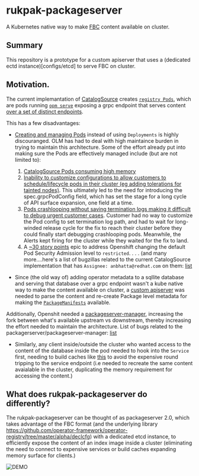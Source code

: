 # rukpak-packageserver

A Kubernetes native way to make [FBC](https://olm.operatorframework.io/docs/reference/file-based-catalogs/#docs) content available on cluster.


## Summary

This repository is a prototype for a custom apiserver that uses a (dedicated ectd instance)[configs/etcd] to serve FBC on cluster. 


## Motivation. 

The current implemantation of [CatalogSource](https://github.com/operator-framework/api/blob/master/pkg/operators/v1alpha1/catalogsource_types.go) creates [`registry Pods`](https://github.com/operator-framework/operator-lifecycle-manager/blob/master/pkg/controller/operators/catalog/operator.go#L704-L769), which are pods running [`opm serve`](https://github.com/operator-framework/operator-registry/blob/master/cmd/opm/serve/serve.go) exposing a grpc endpoint that serves content [over a set of distinct endpoints](https://github.com/operator-framework/operator-registry#using-the-catalog-locally).

This has a few disadvantages:

* [Creating and managing Pods](https://github.com/operator-framework/operator-lifecycle-manager/blob/caab6c52ec532dc82c7178eebb0377bd80d1e82a/pkg/controller/registry/reconciler/grpc.go#L125) instead of using `Deployments` is highly discouranged. OLM has had to deal with high maintaince burden in trying to maintain this architecture. Some of the effort already put into making sure the Pods are effectively managed include (but are not limited to): 
  1) [CatalogSource Pods consuming high memory](https://bugzilla.redhat.com/show_bug.cgi?id=2015814)
  2) [Inability to customize configurations to allow customers to schedule/lifecycle pods in their cluster (eg adding tolerations for tainted nodes)](https://bugzilla.redhat.com/show_bug.cgi?id=1927478). This ultimately led to the need for introducing the spec.grpcPodConfig field, which has set the stage for a long cycle of API surface expansion, one field at a time. 
  3) [Pods crashlooping without saving termination logs making it difficult to debug urgent customer cases](https://bugzilla.redhat.com/show_bug.cgi?id=1952238). Customer had no way to customize the Pod config to set termination log path, and had to wait for long-winded release cycle for the fix to reach their cluster before they could finally start debugging crashlooping pods. Meanwhile, the Alerts kept firing for the cluster while they waited for the fix to land. 
  4) A [~30 story points](https://issues.redhat.com/browse/OLM-2600) epic to address Openshift changing the default Pod Security Admission level to `restricted`. 
  . 
  .
  . 
  (and many more....here's a list of bugzillas related to the current CatalogSource implementation that has `Assignee: anbhatta@redhat.com` on them: [list](https://bugzilla.redhat.com/buglist.cgi?bug_status=__closed__&columnlist=product%2Ccomponent%2Cassigned_to%2Cbug_status%2Cresolution%2Cshort_desc%2Cdelta_ts%2Cbug_severity%2Cpriority&component=OLM&email1=anbhatta%40redhat.com&emailassigned_to1=1&emaillongdesc1=1&emailtype1=substring&list_id=12960194&order=bug_status%2C%20priority%2C%20assigned_to%2C%20bug_id%2C%20&product=OpenShift%20Container%20Platform&query_format=advanced&rh_sub_components=OLM&rh_sub_components=OperatorHub&short_desc=catalog%20source%20operatorhub&short_desc_type=anywordssubstr])

 * Since (the old way of) adding operator metadata to a sqllite database and serving that database over a grpc endpoint wasn't a kube native way to make the content available on cluster, a [custom apiserver](https://github.com/operator-framework/operator-lifecycle-manager/tree/master/pkg/package-server) was needed to parse the content and re-create Package level metadata for making the [`PackageManifests`](https://github.com/operator-framework/operator-lifecycle-manager/blob/master/pkg/package-server/apis/operators/packagemanifest.go) available.

Additionally, Openshit needed a [packageserver-manager](https://github.com/openshift/operator-framework-olm/tree/master/pkg/package-server-manager), increasing the fork between what's available upstream vs downstream, thereby increasing the effort needed to maintain the architecture.  List of bugs related to the packagerserver/packageserver-manager: [list](https://issues.redhat.com/browse/OCPBUGS-1104?jql=project%20in%20(OCPBUGS%2C%20OLM)%20AND%20text%20~%20packageserver%20order%20by%20lastViewed%20DESC)

 * Similarly, any client inside/outside the cluster who wanted access to the content of the database inside the pod needed to hook into the `Service` first, needing to build caches like [this](https://github.com/operator-framework/operator-lifecycle-manager/blob/master/pkg/controller/registry/resolver/cache/cache.go) to avoid the expensive round tripping to the service endpoint (i.e needed to recreate the same content avaialable in the cluster, duplicating the memory requirement for accessing the content.)


 ## What does rukpak-packageserver do differently? 

 The rukpak-packageserver can be thought of as packageserver 2.0, which takes advantage of the FBC format (and the underlying library https://github.com/operator-framework/operator-registry/tree/master/alpha/declcfg) with a dedicated etcd instance, to efficiently expose the content of an index image inside a cluster (eliminating the need to connect to expensive services or build caches expanding memory surface for clients.)

![DEMO](./docs/static_includes/demo.gif)